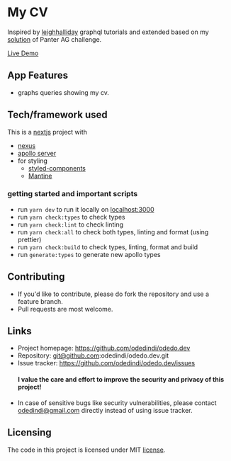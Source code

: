 # My CV

Inspired by [leighhalliday](https://github.com/leighhalliday) graphql tutorials and extended based on my [solution](https://github.com/odedindi/panterTodo) of Panter AG challenge.

[Live Demo](https://odedindi-cv.vercel.app/)

## App Features

- graphs queries showing my cv.

## Tech/framework used

This is a [nextjs](https://nextjs.org/) project with

- [nexus](https://nexusjs.org/)
- [apollo server](https://www.apollographql.com/)
- for styling
  - [styled-components](https://github.com/styled-components/styled-components)
  - [Mantine](https://mantine.dev/)

### getting started and important scripts

- run `yarn dev` to run it locally on [localhost:3000](http://localhost:3000)
- run `yarn check:types` to check types
- run `yarn check:lint` to check linting
- run `yarn check:all` to check both types, linting and format (using prettier)
- run `yarn check:build` to check types, linting, format and build
- run `generate:types` to generate new apollo types

## Contributing

- If you'd like to contribute, please do fork the repository and use a feature branch.
- Pull requests are most welcome.

## Links

- Project homepage: https://github.com/odedindi/odedo.dev
- Repository: git@github.com:odedindi/odedo.dev.git
- Issue tracker: https://github.com/odedindi/odedo.dev/issues
  #### I value the care and effort to improve the security and privacy of this project!
- In case of sensitive bugs like security vulnerabilities, please contact
  odedindi@gmail.com directly instead of using issue tracker.

## Licensing

The code in this project is licensed under MIT [license](https://github.com/odedindi/odedo.dev/blob/main/LICENSE).
